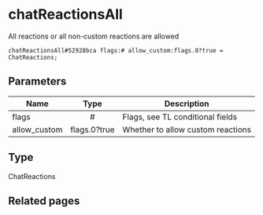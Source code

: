 # chatReactionsAll
All reactions or all non-custom reactions are allowed

```
chatReactionsAll#52928bca flags:# allow_custom:flags.0?true = ChatReactions;
```

## Parameters
| Name | Type | Description |
| ---- | :----: | ----------- |
| flags | # | Flags, see TL conditional fields |
| allow_custom | flags.0?true | Whether to allow custom reactions |


## Type
ChatReactions

## Related pages
